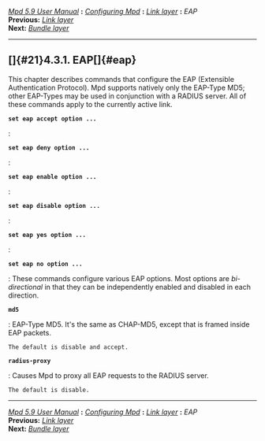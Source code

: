 [*Mpd 5.9 User Manual*](mpd.html) **:** [*Configuring Mpd*](mpd17.html)
**:** [*Link layer*](mpd20.html) **:** *EAP*\
**Previous:** [*Link layer*](mpd20.html)\
**Next:** [*Bundle layer*](mpd22.html)

------------------------------------------------------------------------

## []{#21}4.3.1. EAP[]{#eap}

This chapter describes commands that configure the EAP (Extensible
Authentication Protocol). Mpd supports natively only the EAP-Type MD5;
other EAP-Types may be used in conjunction with a RADIUS server. All of
these commands apply to the currently active link.

**`set eap accept option ... `**

:   

**`set eap deny option ... `**

:   

**`set eap enable option ... `**

:   

**`set eap disable option ... `**

:   

**`set eap yes option ... `**

:   

**`set eap no option ... `**

:   These commands configure various EAP options. Most options are
    *bi-directional* in that they can be independently enabled and
    disabled in each direction.

**`md5`**

:   EAP-Type MD5. It\'s the same as CHAP-MD5, except that is framed
    inside EAP packets.

    The default is disable and accept.

**`radius-proxy`**

:   Causes Mpd to proxy all EAP requests to the RADIUS server.

    The default is disable.

------------------------------------------------------------------------

[*Mpd 5.9 User Manual*](mpd.html) **:** [*Configuring Mpd*](mpd17.html)
**:** [*Link layer*](mpd20.html) **:** *EAP*\
**Previous:** [*Link layer*](mpd20.html)\
**Next:** [*Bundle layer*](mpd22.html)
